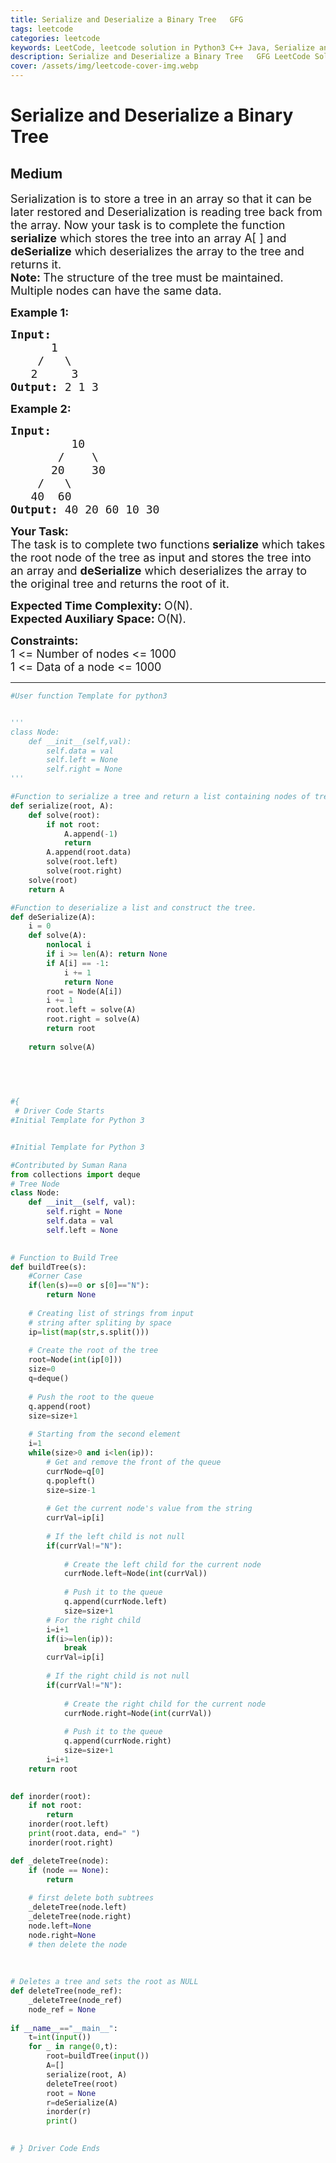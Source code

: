 ```yaml
---
title: Serialize and Deserialize a Binary Tree   GFG
tags: leetcode
categories: leetcode
keywords: LeetCode, leetcode solution in Python3 C++ Java, Serialize and Deserialize a Binary Tree - GFG solution
description: Serialize and Deserialize a Binary Tree   GFG LeetCode Solution Explained
cover: /assets/img/leetcode-cover-img.webp
---
```



# Serialize and Deserialize a Binary Tree
## Medium
<div class="problems_problem_content__Xm_eO"><p><span style="font-size:18px">Serialization is to store a tree in an array&nbsp;so that it can be later restored and&nbsp;Deserialization is reading tree back from the array. Now your task is to complete the function<strong> serialize</strong> which stores the tree into an array A[ ] and <strong>deSerialize</strong> which deserializes&nbsp;the array to the tree and returns it.<br>
<strong>Note:&nbsp;</strong>The structure of the tree must be maintained. Multiple nodes can have the same data.</span></p>

<p><span style="font-size:18px"><strong>Example 1:</strong></span></p>

<pre><span style="font-size:18px"><strong>Input:
</strong>&nbsp; &nbsp;&nbsp; &nbsp;1
 &nbsp; &nbsp;/&nbsp; &nbsp;\
 &nbsp;&nbsp;2&nbsp; &nbsp;&nbsp;&nbsp;3
<strong>Output: </strong>2 1 3</span>
</pre>

<p><span style="font-size:18px"><strong>Example 2:</strong></span></p>

<pre><span style="font-size:18px"><strong>Input:
</strong>&nbsp; &nbsp; &nbsp; &nbsp; &nbsp;10
 &nbsp; &nbsp; &nbsp;&nbsp;/ &nbsp; &nbsp;\
 &nbsp; &nbsp;  20&nbsp; &nbsp; 30
 &nbsp;  /&nbsp;&nbsp; \
 &nbsp; 40&nbsp; 60
<strong>Output: </strong>40 20 60 10 30
</span></pre>

<p><span style="font-size:18px"><strong>Your Task:</strong><br>
The task is to complete two&nbsp;functions<strong> serialize</strong> which takes the root node of the tree as input and stores the tree into an array&nbsp;and <strong>deSerialize</strong> which deserializes&nbsp;the array to the original tree and returns the root of it.</span></p>

<p><span style="font-size:18px"><strong>Expected Time Complexity:&nbsp;</strong>O(N).<br>
<strong>Expected Auxiliary Space:&nbsp;</strong>O(N).</span></p>

<p><span style="font-size:18px"><strong>Constraints:</strong><br>
1 &lt;= Number of nodes &lt;= 1000<br>
1 &lt;= Data of a node &lt;= 1000</span></p>
</div>

---




```python
#User function Template for python3


'''
class Node:
    def __init__(self,val):
        self.data = val
        self.left = None
        self.right = None
'''

#Function to serialize a tree and return a list containing nodes of tree.
def serialize(root, A):
    def solve(root):
        if not root:
            A.append(-1)
            return 
        A.append(root.data)
        solve(root.left)
        solve(root.right)
    solve(root)
    return A

#Function to deserialize a list and construct the tree.   
def deSerialize(A):
    i = 0
    def solve(A):
        nonlocal i
        if i >= len(A): return None
        if A[i] == -1: 
            i += 1
            return None
        root = Node(A[i])
        i += 1
        root.left = solve(A)
        root.right = solve(A)
        return root
        
    return solve(A)
    
        
    


#{ 
 # Driver Code Starts
#Initial Template for Python 3


#Initial Template for Python 3

#Contributed by Suman Rana
from collections import deque
# Tree Node
class Node:
    def __init__(self, val):
        self.right = None
        self.data = val
        self.left = None

    
# Function to Build Tree   
def buildTree(s):
    #Corner Case
    if(len(s)==0 or s[0]=="N"):           
        return None
        
    # Creating list of strings from input 
    # string after spliting by space
    ip=list(map(str,s.split()))
    
    # Create the root of the tree
    root=Node(int(ip[0]))                     
    size=0
    q=deque()
    
    # Push the root to the queue
    q.append(root)                            
    size=size+1 
    
    # Starting from the second element
    i=1                                       
    while(size>0 and i<len(ip)):
        # Get and remove the front of the queue
        currNode=q[0]
        q.popleft()
        size=size-1
        
        # Get the current node's value from the string
        currVal=ip[i]
        
        # If the left child is not null
        if(currVal!="N"):
            
            # Create the left child for the current node
            currNode.left=Node(int(currVal))
            
            # Push it to the queue
            q.append(currNode.left)
            size=size+1
        # For the right child
        i=i+1
        if(i>=len(ip)):
            break
        currVal=ip[i]
        
        # If the right child is not null
        if(currVal!="N"):
            
            # Create the right child for the current node
            currNode.right=Node(int(currVal))
            
            # Push it to the queue
            q.append(currNode.right)
            size=size+1
        i=i+1
    return root
    

def inorder(root):
    if not root:
        return
    inorder(root.left)
    print(root.data, end=" ")
    inorder(root.right)

def _deleteTree(node): 
    if (node == None): 
        return
  
    # first delete both subtrees  
    _deleteTree(node.left) 
    _deleteTree(node.right) 
    node.left=None
    node.right=None
    # then delete the node  
     
    
      
# Deletes a tree and sets the root as NULL 
def deleteTree(node_ref): 
    _deleteTree(node_ref) 
    node_ref = None
    
if __name__=="__main__":
    t=int(input())
    for _ in range(0,t):
        root=buildTree(input())
        A=[]
        serialize(root, A)
        deleteTree(root)
        root = None
        r=deSerialize(A)
        inorder(r)
        print()
        

# } Driver Code Ends
```

